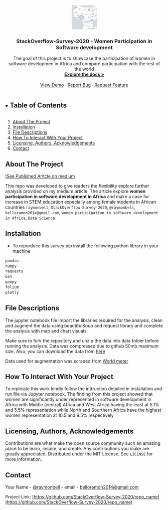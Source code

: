 <br />
<p align="center">
  <a href="https://github.com/StackOverflow-Survey-2020/repo_name">
    <img src="image/logo.png" alt="Logo" width="80" height="80">
  </a>

  <h3 align="center">StackOverflow-Survey-2020 -  Women Participation in Software development</h3>

  <p align="center">
    The goal of this project is to showcase the participation of women in software developmen in Africa and compare participation with the rest of the world
    <br />
    <a href="https://github.com/raymonbell01/StackOverflow-Survey-2020"><strong>Explore the docs »</strong></a>
    <br />
    <br />
    <a href="https://github.com/raymonbell01/StackOverflow-Survey-2020">View Demo</a>
    ·
    <a href="https://github.com/raymonbell01/StackOverflow-Survey-2020/issues">Report Bug</a>
    ·
    <a href="https://github.com/raymonbell01/StackOverflow-Survey-2020/issues">Request Feature</a>
  </p>
</p>

<details open="open">
  <summary><h2 style="display: inline-block">Table of Contents</h2></summary>
  <ol>
    <li>
      <a href="#about-the-project">About The Project</a>
    </li>
    <li>
        <a href="#installation">installation</a>
    </li>
    <li>
      <a href="#file_descriptions">File Descriptions</a>
    </li>
    <li><a href="#roadmap">How To Interact With Your Project</a></li>
    <li><a href="#contributing">Licensing, Authors, Acknowledgements</a></li>
    <li><a href="#contact">Contact</a></li>

  </ol>
</details>

<!-- ABOUT THE PROJECT -->
## About The Project

[!See Published Aritcle on medium](https://medium.com/analytics-vidhya/scrape-data-from-wikipedia-using-python-beautifulsoup-and-pandas-library-in-few-steps-5cda49e4dfc1)

This repo was developed to give readers the flexibility explore further analysis provided on my medium article. The article explore **women participation in software
development in Africa** and make a case for increase in STEM education expecially among female students in African countries
`raymonbell`, 
`StackOverflow-Survey-2020`, 
`@raymonbell`, 
`belloramon2014@gmail.com`, 
`women participation in software development in Africa`, 
`Data Science`

## Installation

* To reporduce this survey pip install the following python library in your machine

```sh
pandas
numpy
requests
bs4
geopy
folium
plotly
```

## File Descriptions

The jupyter notebook file import the libraries required for the analysis, clean 
and augment the data using beautifulSoup and request library and complete the analysis with map and chart visuals.

Make sure to fork the repository and unzip the data into data folder before running the analysis. Data was compressed due to github 50mb maximum size. Also, you can download
the data from [here](https://drive.google.com/file/d/1dfGerWeWkcyQ9GX9x20rdSGj7WtEpzBB/view)

Data used for augmentation was scraped from [World meter](https://www.worldometers.info/geography/how-many-countries-in-africa/)

## How To Interact With Your Project

To replicate this work kindly follow the inttruction detailed in installation and run file via Jupyter notebook.
The finding from this project showed that women are significantly under represented in software development in Africa with 
Middle (central) Africa and West Africa having the least at 5.1% and 5.5% representation while North and Sourthern Africa 
have the highest women representation at 10.5 and 9.5% respectively

## Licensing, Authors, Acknowledgements

Contributions are what make the open source community such an amazing place to be learn, inspire, and create. Any contributions you make are greatly appreciated.
Distributed under the MIT License. See `LICENSE` for more information.

<!-- CONTACT -->
## Contact

Your Name - [@raymonbell](https://twitter.com/raymonbell) - email - belloramon2014@gmail.com

Project Link: [https://github.com/StackOverflow-Survey-2020/repo_name](https://github.com/StackOverflow-Survey-2020/repo_name)

